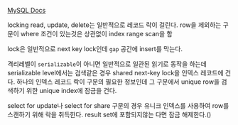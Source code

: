 [MySQL Docs](https://dev.mysql.com/doc/refman/8.0/en/innodb-locks-set.html)

locking read, update, delete는 일반적으로 레코드 락이 걸린다.
row을 제외하는 구문이 where 조건이 있는것은 상관없이 index range scan을 함

lock은 일반적으로 next key lock인데 `gap` 공간에 insert를 막는다.

격리레벨이 `serializable`이 아니면 일반적으로 일관된 읽기로 동작을 하는데 serializable level에서는 
검색같은 경우 shared next-key lock을 인덱스 레코드에 건다. 
하나의 인덱스 레코드 락이 구문의  필요한 정보인데 그 구문에서 unique row을 검색하기 위한 unique index에 잠금을 건다.

select for update나 select for share 구문의 경우 유니크 인덱스를 사용하여 row를 스캔하기 위해 락을 취득한다.
result set에 포함되지않는 다면 잠금 해제한다.()
